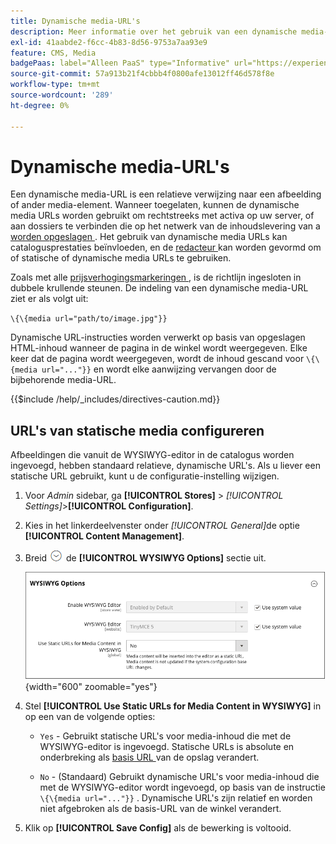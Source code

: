 ```yaml
---
title: Dynamische media-URL's
description: Meer informatie over het gebruik van een dynamische media-URL als een relatieve verwijzing naar een afbeelding of ander media-element.
exl-id: 41aabde2-f6cc-4b83-8d56-9753a7aa93e9
feature: CMS, Media
badgePaas: label="Alleen PaaS" type="Informative" url="https://experienceleague.adobe.com/en/docs/commerce/user-guides/product-solutions" tooltip="Is alleen van toepassing op Adobe Commerce op Cloud-projecten (door Adobe beheerde PaaS-infrastructuur) en op projecten in het veld."
source-git-commit: 57a913b21f4cbbb4f0800afe13012ff46d578f8e
workflow-type: tm+mt
source-wordcount: '289'
ht-degree: 0%

---
```


# Dynamische media-URL&#39;s

Een dynamische media-URL is een relatieve verwijzing naar een afbeelding of ander media-element. Wanneer toegelaten, kunnen de dynamische media URLs worden gebruikt om rechtstreeks met activa op uw server, of aan dossiers te verbinden die op het netwerk van de inhoudslevering van a [ worden opgeslagen ](media-storage-content-delivery-network.md). Het gebruik van dynamische media URLs kan catalogusprestaties beïnvloeden, en de [ redacteur ](editor.md#configure-the-editor) kan worden gevormd om of statische of dynamische media URLs te gebruiken.

Zoals met alle [ prijsverhogingsmarkeringen ](../systems/markup-tags.md), is de richtlijn ingesloten in dubbele krullende steunen. De indeling van een dynamische media-URL ziet er als volgt uit:

`\{\{media url="path/to/image.jpg"}}`

Dynamische URL-instructies worden verwerkt op basis van opgeslagen HTML-inhoud wanneer de pagina in de winkel wordt weergegeven. Elke keer dat de pagina wordt weergegeven, wordt de inhoud gescand voor `\{\{media url="..."}}` en wordt elke aanwijzing vervangen door de bijbehorende media-URL.

{{$include /help/_includes/directives-caution.md}}

## URL&#39;s van statische media configureren

Afbeeldingen die vanuit de WYSIWYG-editor in de catalogus worden ingevoegd, hebben standaard relatieve, dynamische URL&#39;s. Als u liever een statische URL gebruikt, kunt u de configuratie-instelling wijzigen.

1. Voor _Admin_ sidebar, ga **[!UICONTROL Stores]** > _[!UICONTROL Settings]_>**[!UICONTROL Configuration]**.

1. Kies in het linkerdeelvenster onder _[!UICONTROL General]_&#x200B;de optie **[!UICONTROL Content Management]**.

1. Breid ![ selecteur van de Uitbreiding ](../assets/icon-display-expand.png) de **[!UICONTROL WYSIWYG Options]** sectie uit.

   ![ de Opties van WYSIWYG ](./assets/content-management-wysiwyg-options.png){width="600" zoomable="yes"}

1. Stel **[!UICONTROL Use Static URLs for Media Content in WYSIWYG]** in op een van de volgende opties:

   - `Yes` - Gebruikt statische URL&#39;s voor media-inhoud die met de WYSIWYG-editor is ingevoegd. Statische URLs is absolute en onderbreking als [ basis URL ](../stores-purchase/store-urls.md) van de opslag verandert.

   - `No` - (Standaard) Gebruikt dynamische URL&#39;s voor media-inhoud die met de WYSIWYG-editor wordt ingevoegd, op basis van de instructie `\{\{media url="..."}}` . Dynamische URL&#39;s zijn relatief en worden niet afgebroken als de basis-URL van de winkel verandert.

1. Klik op **[!UICONTROL Save Config]** als de bewerking is voltooid.
